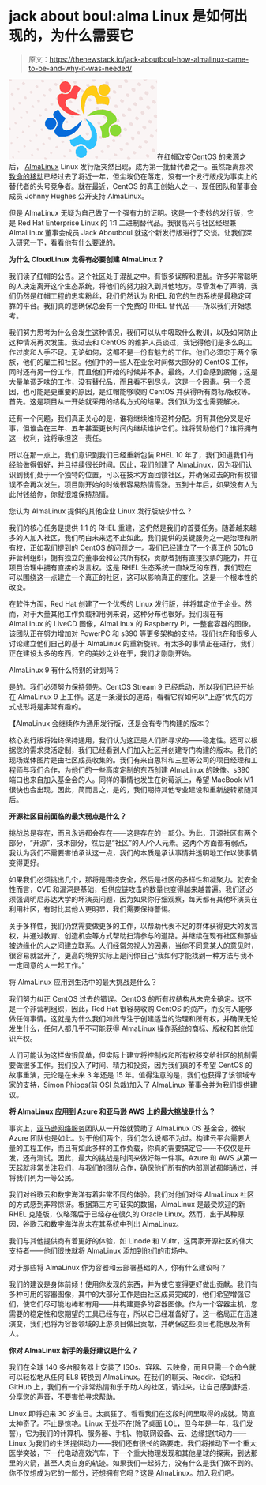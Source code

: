 # jack about boul:alma Linux 是如何出现的，为什么需要它

> 原文：<https://thenewstack.io/jack-aboutboul-how-almalinux-came-to-be-and-why-it-was-needed/>

![](img/b2daafef051c6a72d4df188c21c6cbc1.png)在[红帽](https://www.openshift.com/try?utm_content=inline-mention)改变[CentOS 的来源](https://twitter.com/jackfoundation?lang=en)之后， [AlmaLinux](https://almalinux.org/) Linux 发行版突然出现，成为第一批替代者之一。虽然距离那次[致命的移动](https://thenewstack.io/back-to-the-future-a-look-at-centos-streams/)已经过去了将近一年，但尘埃仍在落定，没有一个发行版成为事实上的替代者的头号竞争者。就在最近，CentOS 的真正创始人之一、现任团队和董事会成员 Johnny Hughes 公开支持 AlmaLinux。

但是 AlmaLinux 无疑为自己做了一个强有力的证明。这是一个奇妙的发行版，它是 Red Hat Enterprise Linux 的 1:1 二进制替代品。我很高兴与社区经理兼 AlmaLinux 董事会成员 Jack Aboutboul 就这个新发行版进行了交谈。让我们深入研究一下，看看他有什么要说的。

**为什么 CloudLinux 觉得有必要创建 AlmaLinux？**

我们读了红帽的公告。这个社区处于混乱之中。有很多误解和混乱。许多非常聪明的人决定离开这个生态系统，将他们的努力投入到其他地方。尽管发布了声明，我们仍然是红帽工程的忠实粉丝，我们仍然认为 RHEL 和它的生态系统是最稳定可靠的平台。我们真的想确保总会有一个免费的 RHEL 替代品——所以我们开始思考。

我们努力思考为什么会发生这种情况，我们可以从中吸取什么教训，以及如何防止这种情况再次发生。我过去和 CentOS 的维护人员谈过，我记得他们是多么的工作过度和人手不足。无论如何，这都不是一份有魅力的工作。他们必须忠于两个家族，他们的雇主和社区。他们中的一些人在业余时间做大部分的 CentOS 工作，同时还有另一份工作，而且他们开始的时候并不多。最终，人们会感到疲倦；这是大量单调乏味的工作，没有替代品，而且看不到尽头。这是一个因素。另一个原因，也可能是更重要的原因，是红帽能够收购 CentOS 并获得所有商标/版权等。首先。这是项目从一开始就采用的结构方式的结果。我们认为这也需要解决。

还有一个问题，我们真正关心的是，谁将继续维持这种分配。拥有其他分叉是好事，但谁会在三年、五年甚至更长时间内继续维护它们。谁将赞助他们？谁将拥有这一权利，谁将承担这一责任。

所以在那一点上，我们意识到我们已经重新包装 RHEL 10 年了，我们知道我们有经验做得很好，并且持续很长时间。因此，我们创建了 AlmaLinux，因为我们认识到我们处于一个独特的位置，可以在技术方面回馈社区，并确保过去的所有权错误不会再次发生。项目刚开始的时候很容易热情高涨。五到十年后，如果没有人为此付钱给你，你就很难保持热情。

您认为 AlmaLinux 提供的其他企业 Linux 发行版缺少什么？

我们的核心任务是提供 1:1 的 RHEL 重建，这仍然是我们的首要任务。随着越来越多的人加入社区，我们明白未来远不止如此。我们提供的关键服务之一是治理和所有权，正如我们提到的 CentOS 的问题之一。我们已经建立了一个真正的 501c6 非营利组织，拥有独立的董事会和公共所有权，贡献者拥有直接投票的能力，并在项目治理中拥有直接的发言权。这是 RHEL 生态系统一直缺乏的东西，我们现在可以围绕这一点建立一个真正的社区，这可以影响真正的变化。这是一个根本性的改变。

在软件方面，Red Hat 创建了一个优秀的 Linux 发行版，并将其定位于企业。然而，对于大量其他工作负载和用例来说，这种分布也很好。我们现在有 AlmaLinux 的 LiveCD 图像，AlmaLinux 的 Raspberry Pi，一整套容器的图像。该团队正在努力增加对 PowerPC 和 s390 等更多架构的支持。我们也在和很多人讨论建立他们自己的基于 AlmaLinux 的重新旋转。有太多的事情正在进行，我们正在建设太多的东西，它的美妙之处在于，我们才刚刚开始。

AlmaLinux 9 有什么特别的计划吗？

是的。我们必须努力保持领先。CentOS Stream 9 已经启动，所以我们已经开始在 AlmaLinux 9 上工作。这是一条漫长的道路，看看它将如何以“上游”优先的方式成形将是非常有趣的。

【AlmaLinux 会继续作为通用发行版，还是会有专门构建的版本？

核心发行版将始终保持通用，我们认为这正是人们所寻求的——稳定性。还可以根据您的需求灵活定制，我们已经看到人们加入社区并创建专门构建的版本。我们的现场媒体图片是由社区成员收集的。我们有来自思科和三星等公司的项目经理和工程师与我们合作，为他们的一些高度定制的东西创建 AlmaLinux 的映像。s390 端口也来自加入基金会的人。同样的事情也发生在树莓派上，希望 MacBook M1 很快也会出现。因此，简而言之，是的，我们期待其他专业建设和重新旋转紧随其后。

**开源社区目前面临的最大弱点是什么？**

挑战总是存在，而且永远都会存在——这是存在的一部分。为此，开源社区有两个部分，“开源”，技术部分，然后是“社区”的人/个人元素。这两个方面都有弱点，我认为我们不需要害怕承认这一点，我们的本质是承认事情并透明地工作以使事情变得更好。

如果我们必须挑出几个，那将是围绕安全，然后是社区的多样性和凝聚力。就安全性而言，CVE 和漏洞是基础，但供应链攻击的数量也变得越来越普遍。我们还必须强调明尼苏达大学的坏演员问题，因为如果你仔细观察，每天都有其他坏演员在利用社区，有时比其他人更明显，我们需要保持警惕。

关于多样性，我们仍然需要做更多的工作，以帮助代表不足的群体获得更大的发言权，并通过教育、创造机会等方式帮助扫清参与的道路。并继续在现有社区和那些被边缘化的人之间建立联系。人们经常忽视人的因素，当你不同意某人的意见时，很容易就岔开了，更高的境界实际上是问你自己“我如何才能找到一种方法与我不一定同意的人一起工作。”

将 AlmaLinux 应用到生活中的最大挑战是什么？

我们努力纠正 CentOS 过去的错误。CentOS 的所有权结构从未完全确定。这不是一个非营利组织，因此，Red Hat 很容易收购 CentOS 的资产，而没有人能够做任何事情。这就是为什么我们如此专注于创建适当的治理和所有权，并确保无论发生什么，任何人都几乎不可能获得 AlmaLinux 操作系统的商标、版权和其他知识产权。

人们可能认为这样做很简单，但实际上建立将控制权和所有权移交给社区的机制需要做很多工作。我们投入了时间、精力和投资，因为我们真的不希望 CentOS 的故事重演，无论是在未来 3 年还是 15 年。值得注意的是，我们也获得了该领域专家的支持，Simon Phipps(前 OSI 总裁)加入了 AlmaLinux 董事会并为我们提供建议。

**将 AlmaLinux 应用到 Azure 和亚马逊 AWS 上的最大挑战是什么？**

事实上，[亚马逊网络服务](https://aws.amazon.com/?utm_content=inline-mention)团队从一开始就赞助了 AlmaLinux OS 基金会，微软 Azure 团队也是如此。对于他们两个，我们怎么说都不为过。构建云平台需要大量的工程工作，而且有如此多样的工作负载，你真的需要搞定它——不仅仅是开发，还有测试。因此，最大的挑战是时间来做好每一件事。Azure 和 AWS 从第一天起就非常关注我们，与我们的团队合作，确保他们所有的内部测试都能通过，并将我们列为一等公民。

我们对谷歌云和数字海洋有着非常不同的体验。我们对他们对待 AlmaLinux 社区的方式感到非常惊讶。根据第三方可证实的数据，AlmaLinux 是最受欢迎的新 RHEL 克隆版，仅略落后于已经存在很久的 Oracle Linux。然而，出于某种原因，谷歌云和数字海洋尚未在其系统中列出 AlmaLinux。

我们与其他提供商有着更好的体验，如 Linode 和 Vultr，这两家开源社区的伟大支持者——他们很快就将 AlmaLinux 添加到他们的市场中。

对于那些将 AlmaLinux 作为容器和云部署基础的人，你有什么建议吗？

我们的建议是身体前倾！使用你发现的东西，并为使它变得更好做出贡献。我们有多种可用的容器图像，其中的大部分工作是由社区成员完成的，他们希望增强它们，使它们尽可能地棒和有用——并构建更多的容器图像。作为一个容器主机，您需要的稳定性和您期望的工具已经存在，所以它已经准备好了。这一格局正在迅速演变，我们也将为容器领域的上游项目做出贡献，并确保这些项目也能惠及所有人。

**你对 AlmaLinux 新手的最好建议是什么？**

我们在全球 140 多台服务器上安装了 ISOs、容器、云映像，而且只需一个命令就可以轻松地从任何 EL8 转换到 AlmaLinux。在我们的聊天、Reddit、论坛和 GitHub 上，我们有一个非常热情和乐于助人的社区，请过来，让自己感到舒适，分享您的声音，不要害怕寻求帮助。

Linux 即将迎来 30 岁生日。太疯狂了。看看我们在这段时间里取得的成就。简直太神奇了。不止是惊艳。Linux 无处不在(除了桌面 LOL，但今年是一年，我们发誓)，它为我们的计算机、服务器、手机、物联网设备、云、边缘提供动力——Linux 为我们的生活提供动力——我们还有很长的路要走。我们将推动下一个重大医学突破，下一代电动高效汽车，下一个重大物理发现和其他星球的探索，到达那里的火箭，甚至人类自身的轨迹。如果我们一起努力，没有什么是我们做不到的。你不仅想成为它的一部分，还想拥有它吗？这是 AlmaLinux。加入我们吧。

<svg xmlns:xlink="http://www.w3.org/1999/xlink" viewBox="0 0 68 31" version="1.1"><title>Group</title> <desc>Created with Sketch.</desc></svg>